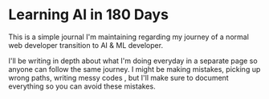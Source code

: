 # Learning AI in 180 Days

This is a simple journal I'm maintaining regarding my journey of a normal web developer transition to AI & ML developer. 

I'll be writing in depth about what I'm doing everyday in a separate page so anyone can follow the same journey. I might be making mistakes, picking up wrong paths, writing messy codes , but I'll make sure to document everything so you can avoid these mistakes.
